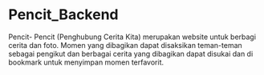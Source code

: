 # Pencit_Backend
Pencit- Pencit (Penghubung Cerita Kita) merupakan website untuk berbagi cerita dan foto. Momen yang dibagikan dapat disaksikan teman-teman sebagai pengikut dan berbagai cerita yang dibagikan dapat disukai dan di bookmark untuk menyimpan momen terfavorit.
